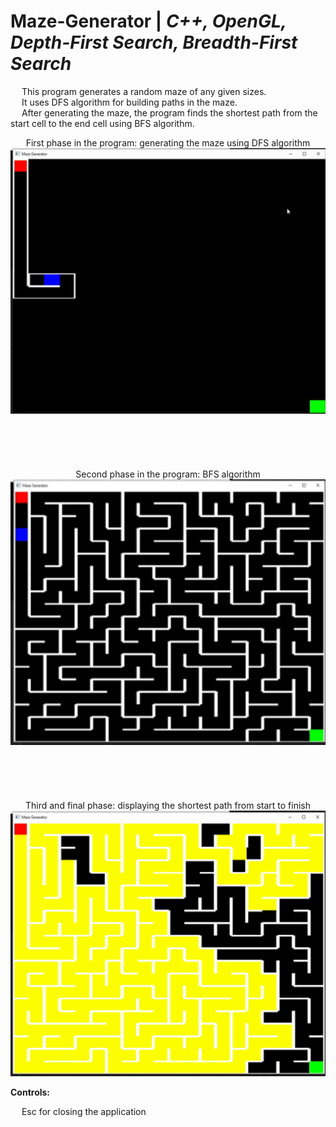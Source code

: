 # Maze-Generator | _C++, OpenGL, Depth-First Search, Breadth-First Search_

&emsp; This program generates a random maze of any given sizes. <br/>
&emsp; It uses DFS algorithm for building paths in the maze. <br/>
&emsp; After generating the maze, the program finds the shortest path from the start cell to the end cell using BFS algorithm. <br/>

<p align = "center">
  First phase in the program: generating the maze using DFS algorithm <br/>
  <img width="505" height="425" src="https://github.com/Razvan48/Maze-Generator/blob/main/Demo/Maze Generator Demo0.gif"> <br/>
  <br/> <br/> <br/> <br/> <br/>
  Second phase in the program: BFS algorithm <br/>
  <img width="505" height="425" src="https://github.com/Razvan48/Maze-Generator/blob/main/Demo/Maze Generator Demo1.gif"> <br/>
  <br/> <br/> <br/> <br/> <br/>
  Third and final phase: displaying the shortest path from start to finish <br/>
  <img width="505" height="425" src="https://github.com/Razvan48/Maze-Generator/blob/main/Demo/Maze Generator Demo2.gif"> <br/>
</p>

**Controls:** <br/>

&emsp; Esc for closing the application <br/>



